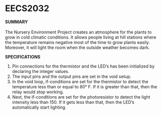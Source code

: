 # EECS2032
**SUMMARY** 
<br />
<br />The Nursery Environment Project creates an atmosphere for the plants to grow in cold climatic conditions. It allows people living at hill stations where the temperature remains
negative most of the time to grow plants easily. Moreover, it will light the room when the outside weather becomes dark.
<br />

**SPECIFICATIONS** 
1) Pin connections for the thermistor and the LED’s has been initialized by declaring the integer values. <br /> 
2) The input pins and the output pins are set in the void setup. <br />
3) In the void loop, if-conditions are set for the thermistor to detect the temperature less than or equal to 80° F. If it is greater than that, then the relay would stop working.
4) Next, the if-conditions are set for the photoresistor to detect the light intensity less than 150. If it gets less than that, then the LED’s automatically start lighting.
